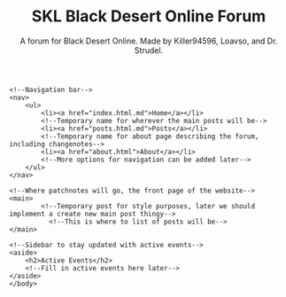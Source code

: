 <!DOCTYPE html>
<html lang="en-US">
    <head>
        <meta charset="utf-8"/>
	<title>SKL Black Desert Online Forum</title>
	<link rel="stylesheet" type="text/css" href="style.css" />
    </head>
    <body>
        <!--Title of the website-->
	<header>
	    <h1>SKL Black Desert Online Forum</h1>
	    <p>A forum for Black Desert Online. Made by Killer94596, Loavso, and Dr. Strudel.</p>
	</header>
	
	<!--Navigation bar-->
	<nav>
	    <ul>
	        <li><a href="index.html.md">Home</a></li>
	        <!--Temporary name for wherever the main posts will be-->
	        <li><a href="posts.html.md">Posts</a></li>
	        <!--Temporary name for about page describing the forum, including changenotes-->
	        <li><a href="about.html">About</a></li>
	        <!--More options for navigation can be added later-->
	    </ul>
	</nav>
	
	<!--Where patchnotes will go, the front page of the website-->
	<main>
            <!--Temporary post for style purposes, later we should implement a create new main post thingy-->
	          <!--This is where to list of posts will be-->
	</main>
	
	<!--Sidebar to stay updated with active events-->
	<aside>
	    <h2>Active Events</h2>
	    <!--Fill in active events here later-->
	</aside>
    </body>
</html>
